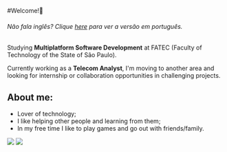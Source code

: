 #Welcome!👋
###### Não fala inglês? Clique [here](https://github.com/lucasroqe/lucasroqe/blob/main/README.md) para ver a versão em português.

Studying **Multiplatform Software Development** at FATEC (Faculty of Technology of the State of São Paulo).

Currently working as a **Telecom Analyst**, I'm moving to another area and looking for internship or collaboration opportunities in challenging projects.

## **About me:**
* Lover of technology;
* I like helping other people and learning from them;
* In my free time I like to play games and go out with friends/family.

<a href="https://www.linkedin.com/in/lucasroqe" target="_blank"><img src="https://img.shields.io/badge/-LinkedIn-%23000000?style= for-the-badge&logo=linkedin&logoColor=white"/></a>
<a href = "mailto:alvim.lucas2@hotmail.com" target="_blank"><img src="https://img.shields.io/badge/-Microsoft_Outlook-%23000000?style=for-the- badge&logo=microsoft-outlook&logoColor=white"></a>
